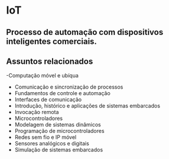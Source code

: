 # IoT

## Processo de automação com dispositivos inteligentes comerciais.

## Assuntos relacionados
 -Computação móvel e ubíqua
 - Comunicação e sincronização de processos
 - Fundamentos de controle e automação
 - Interfaces de comunicação
 - Introdução, histórico e aplicações de sistemas embarcados
 - Invocação remota
 - Microcontroladores
 - Modelagem de sistemas dinâmicos
 - Programação de microcontroladores
 - Redes sem fio e IP móvel
 - Sensores analógicos e digitais
 - Simulação de sistemas embarcados
